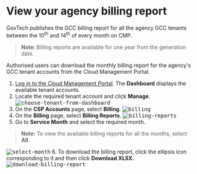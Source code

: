 # View your agency billing report

GovTech publishes the GCC billing report for all the agency GCC tenants between the 10<sup>th</sup> and 14<sup>th</sup> of every month on CMP.

>**Note**:
> Billing reports are available for one year from the generation date.

Authorised users can download the monthly billing report for the agency's GCC tenant accounts from the Cloud Management Portal.

1. [Log in to the Cloud Management Portal](log-in-to-cmp). The **Dashboard** displays the available tenant accounts.
2. Locate the required tenant account and click **Manage**.
<kbd>![choose-tenant-from-dashboard](../images/view-billing-report-choose-tenant-account.png)</kbd>
3. On the **CSP Accounts** page, select **Billing**.
<kbd>![billing](../images/billing.png)</kbd>
4. On the **Billing** page, select **Billing Reports**.
<kbd>![billing-reports](../images/billing-reports.png)</kbd>
5. Go to **Service Month** and select the required month.
> **Note:**
> To view the available billing reports for all the months, select **All**.

  <kbd>![select-month](../images/select-month.png)</kbd>
6. To download the billing report, click the ellipsis icon corresponding to it and then click **Download XLSX**.
<kbd>![download-billing-report](../images/download-billing-report.png)</kbd>
